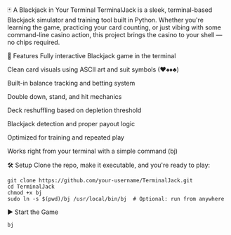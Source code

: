 🃏 A Blackjack in Your Terminal
TerminalJack is a sleek, terminal-based Blackjack simulator and training tool built in Python. Whether you're learning the game, practicing your card counting, or just vibing with some command-line casino action, this project brings the casino to your shell — no chips required.

🎯 Features
Fully interactive Blackjack game in the terminal

Clean card visuals using ASCII art and suit symbols (♥♠♦♣)

Built-in balance tracking and betting system

Double down, stand, and hit mechanics

Deck reshuffling based on depletion threshold

Blackjack detection and proper payout logic

Optimized for training and repeated play

Works right from your terminal with a simple command (bj)

🛠 Setup
Clone the repo, make it executable, and you're ready to play:

    git clone https://github.com/your-username/TerminalJack.git
    cd TerminalJack
    chmod +x bj
    sudo ln -s $(pwd)/bj /usr/local/bin/bj  # Optional: run from anywhere

▶️ Start the Game

    bj
